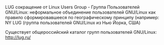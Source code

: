 LUG сокращение от Linux Users Group - Группа Пользователей GNU/Linux:
неформальное объединение пользователей GNU/Linux как правило
сформировавшееся по географическому принципу (например: NY LUG
(группа пользователей GNU/Linux из Нью Йорка, США)

Существует общероссийский каталог групп пользователей GNU/Linux:
<http://lug.ru/>

